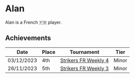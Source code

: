 # Alan

Alan is a French :fr: player.

## Achievements

|Date|Place|Tournament|Tier|
|-|-|-|-|
| 03/12/2023 | 4th |[Strikers FR Weekly 4](../../tournaments/weeklies/weekly4.md) | Minor |
| 26/11/2023 | 5th | [Strikers FR Weekly 3](../../tournaments/weeklies/weekly3.md.md) | Minor |